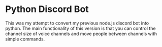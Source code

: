 # Python Discord Bot
This was my attempt to convert my previous node.js discord bot into python.
The main functionality of this version is that you can control the channel size of voice channels and
move people between channels with simple commands.
